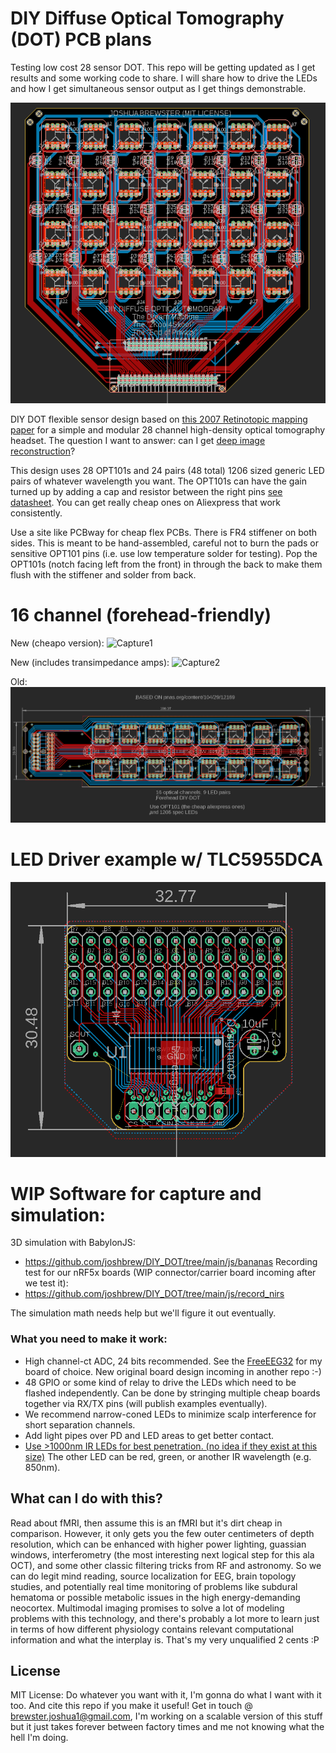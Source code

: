 # DIY Diffuse Optical Tomography (DOT) PCB plans

Testing low cost 28 sensor DOT. This repo will be getting updated as I get results and some working code to share. I will share how to drive the LEDs and how I get simultaneous sensor output as I get things demonstrable.

![DIYDOT](DIY__DOT.PNG)

DIY DOT flexible sensor design based on [this 2007 Retinotopic mapping paper](https://www.pnas.org/content/104/29/12169) for a simple and modular 28 channel high-density optical tomography headset. The question I want to answer: can I get [deep image reconstruction](https://journals.plos.org/ploscompbiol/article?id=10.1371/journal.pcbi.1006633)?

This design uses 28 OPT101s and 24 pairs (48 total) 1206 sized generic LED pairs of whatever wavelength you want. The OPT101s can have the gain turned up by adding a cap and resistor between the right pins [see datasheet](https://www.ti.com/lit/ds/symlink/opt101.pdf?HQS=TI-null-null-alldatasheets-df-pf-SEP-wwe). You can get really cheap ones on Aliexpress that work consistently.

Use a site like PCBway for cheap flex PCBs. There is FR4 stiffener on both sides. This is meant to be hand-assembled, careful not to burn the pads or sensitive OPT101 pins (i.e. use low temperature solder for testing). Pop the OPT101s (notch facing left from the front) in through the back to make them flush with the stiffener and solder from back.  

# 16 channel (forehead-friendly)

New (cheapo version):
![Capture1](https://github.com/joshbrew/DIY_DOT/assets/18196383/c8308fb1-bb82-4d54-b911-e251ef4fa524)

New (includes transimpedance amps):
![Capture2](https://github.com/joshbrew/DIY_DOT/assets/18196383/5e3c45eb-5cfc-4ccd-a7ff-146be4c4db25)

Old:
![DIY16DOT](16Ch.PNG)

# LED Driver example w/ TLC5955DCA

![leddriver](LEDdriver.PNG)

# WIP Software for capture and simulation:

3D simulation with BabylonJS:
- https://github.com/joshbrew/DIY_DOT/tree/main/js/bananas
Recording test for our nRF5x boards (WIP connector/carrier board incoming after we test it):
- https://github.com/joshbrew/DIY_DOT/tree/main/js/record_nirs

The simulation math needs help but we'll figure it out eventually.


### What you need to make it work:
* High channel-ct ADC, 24 bits recommended. See the [FreeEEG32](https://github.com/neuroidss/FreeEEG32-beta) for my board of choice. New original board design incoming in another repo :-)
* 48 GPIO or some kind of relay to drive the LEDs which need to be flashed independently. Can be done by stringing multiple cheap boards together via RX/TX pins (will publish examples eventually). 
* We recommend narrow-coned LEDs to minimize scalp interference for short separation channels.
* Add light pipes over PD and LED areas to get better contact.
* [Use >1000nm IR LEDs for best penetration. (no idea if they exist at this size)](https://www.spiedigitallibrary.org/journals/journal-of-biomedical-optics/volume-25/issue-09/097003/Diffuse-correlation-spectroscopy-measurements-of-blood-flow-using-1064nm-light/10.1117/1.JBO.25.9.097003.full?fbclid=IwAR02-l_q-xCykuuqUjc_RWJfQE7ESOEIRK0G9mqZSWaGiFhfwu1QNV42vjQ&SSO=1) The other LED can be red, green, or another IR wavelength (e.g. 850nm).

## What can I do with this?

Read about fMRI, then assume this is an fMRI but it's dirt cheap in comparison. However, it only gets you the few outer centimeters of depth resolution, which can be enhanced with higher power lighting, guassian windows, interferometry (the most interesting next logical step for this ala OCT), and some other classic filtering tricks from RF and astronomy. So we can do legit mind reading, source localization for EEG, brain topology studies, and potentially real time monitoring of problems like subdural hematoma or possible metabolic issues in the high energy-demanding neocortex. Multimodal imaging promises to solve a lot of modeling problems with this technology, and there's probably a lot more to learn just in terms of how different physiology contains relevant computational information and what the interplay is. That's my very unqualified 2 cents :P


## License 
MIT License: Do whatever you want with it, I'm gonna do what I want with it too. And cite this repo if you make it useful! 
Get in touch @ brewster.joshua1@gmail.com, I'm working on a scalable version of this stuff but it just takes forever between factory times and me not knowing what the hell I'm doing. 
